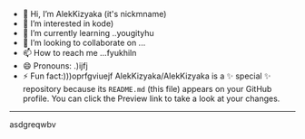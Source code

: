- 👋 Hi, I’m AlekKizyaka (it's nickmname)
- 👀 I’m interested in kode)
- 🌱 I’m currently learning ..yougityhu
- 💞️ I’m looking to collaborate on ...
- 📫 How to reach me ...fyukhiln
- 😄 Pronouns: .)ijfj
- ⚡ Fun fact:)))oprfgviuejf
AlekKizyaka/AlekKizyaka is a ✨ special ✨ repository because its `README.md` (this file) appears on your GitHub profile.
You can click the Preview link to take a look at your changes.
---
asdgreqwbv
